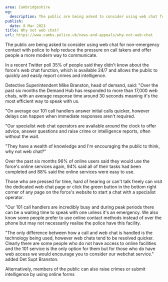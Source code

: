 ```yaml
area: Cambridgeshire
og:
  description: The public are being asked to consider using web chat for non-emergency contact with police to help reduce the pressure on call takers and offer people a more modern way to communicate.
publish:
  date: 8 Mar 2021
title: Why not web chat?
url: https://www.cambs.police.uk/news-and-appeals/why-not-web-chat
```

The public are being asked to consider using web chat for non-emergency contact with police to help reduce the pressure on call takers and offer people a more modern way to communicate.

In a recent Twitter poll 35% of people said they didn't know about the force's web chat function, which is available 24/7 and allows the public to quickly and easily report crimes and intelligence.

Detective Superintendent Mike Branston, head of demand, said: "Over the past six months the Demand Hub has responded to more than 17,000 web chats, with an average response time around 30 seconds meaning it's the most efficient way to speak with us.

"On average our 101 call handlers answer initial calls quicker, however delays can happen when immediate responses aren't required.

"Our specialist web chat operators are available around the clock to offer advice, answer questions and raise crime or intelligence reports, often without the wait.

"They have a wealth of knowledge and I'm encouraging the public to think, why not web chat?"

Over the past six months 96% of online users said they would use the force's online services again, 94% said all of their tasks had been completed and 88% said the online services were easy to use.

Those who are pressed for time, hard of hearing or can't talk freely can visit the dedicated web chat page or click the green button in the bottom right corner of any page on the force's website to start a chat with a specialist operator.

"Our 101 call handlers are incredibly busy and during peak periods there can be a waiting time to speak with one unless it's an emergency. We also know some people prefer to use online contact methods instead of over the phone but may not necessarily realise the police have this facility.

"The only difference between how a call and web chat is handled is the technology being used, however web chats tend to be resolved quicker. Clearly there are some people who do not have access to online facilities and the 101 service is the only option for them but for those who do have web access we would encourage you to consider our webchat service." added Det Supt Branston.

Alternatively, members of the public can also raise crimes or submit intelligence by using online forms
